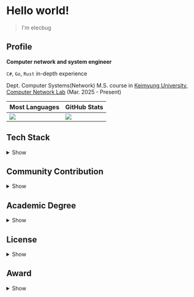 # Hello world!

> I'm elecbug

## Profile

**Computer network and system engineer**

`C#`, `Go`, `Rust` in-depth experience

Dept. Computer Systems(Network) M.S. course in [Keimyung University](https://www.kmu.ac.kr), [Computer Network Lab](https://sites.google.com/site/computernetworklab/) (Mar. 2025 - Present)

|Most Languages|GitHub Stats|
|--------------|------------|
|![](https://github-readme-stats.vercel.app/api/top-langs/?username=elecbug&layout=compact&langs_count=8&theme=dark)|![](https://github-readme-stats.vercel.app/api?username=elecbug&count_private=true&show_icons=true&rank_icon=github&theme=dark&include_all_commits=true)|

## Tech Stack

<details>
<summary>Show</summary>

### 1. Programming Languages

- C#
- Go
- Python
- C/C++
- Rust
- Java

### 2. Application Development

- WinForm / WPF / MAUI (C#)
- MS Office Interop (C#)

### 3. Networking

- General OSI-7 knowledge
- Network security
- P2P
- Blockchain
- [libp2p](https://libp2p.io) application
  - Kademlia
  - GossipSub

### 4. Data Analysis & AI

- Data analysis libs
  - scipy / numpy / pyplot / networkx
- Introductory AI skills

### 5. DevOps & Infrastructure

- Basic Linux skills
- Scripting
  - Shell script
  - Makefile
- Docker
  - Containerization
  - Custom images
  - Swarm clustering
- DB
  - MySQL

</details>

## Community Contribution

<details>
<summary>Show</summary>

- **Docker Korea Translation Project**
  - Maintainer of [Docker Korea](https://github.com/docker-ko/docker-ko.github.io), translating Docker official documentation into Korean to support local developers
- **KMU Developer Group Save**
  - Maintainer of [KMU Developer Group Save](https://github.com/kmu-save)

</details>

## Academic Degree

<details>
<summary>Show</summary>

|Organization|Major|Degree|Date|
|------------|-----|------|----|
|Keimyung University|Computer Systems (Network)|M.S. (in progress)|Mar. 2025 ~ Present  |
|Keimyung University|Computer Engineering      |B.S.              |Mar. 2021 ~ Feb. 2025|

</details>

## License

<details>
<summary>Show</summary>

|Organization|Country|License|Branch|Date|
|------------|-------|-------|------|----|
|Ministry of Education|Korea|Secondary School Teacher Certificate|Information & Computer|Feb. 18, 2025|
|HRDK                 |Korea|Craftsman                           |Elevator              |Jun. 21, 2019|
|HRDK                 |Korea|Craftsman                           |Electricity           |Dec. 12, 2018|

</details>

## Award

<details>
<summary>Show</summary>

- 창의 IT 경진대회, 프로그램 해커톤 - 우수상, 계명대학교, 2022. 08. 22.
- 국가우수장학금(이공계), 과학기술정보통신부, 2023. 08. 31
- 인공지능 소프트웨어 경진대회, AI 프로그램 - 대상, 계명대학교, 2024. 09. 09.
- 창립 125주년 기념 대학생 에세이 대회, 자연공학분야 - 우수상, 계명대학교, 2024. 12. 06.

</details>
